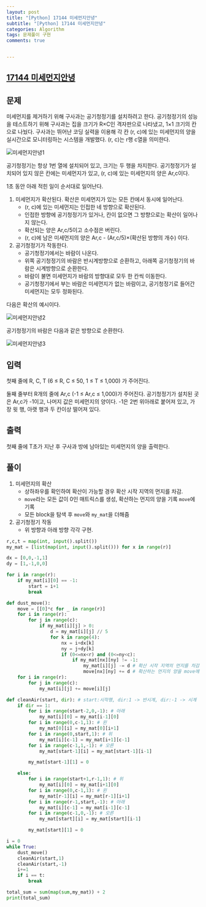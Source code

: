 ```yaml
---
layout: post
title: "[Python] 17144 미세먼지안녕"
subtitle: "[Python] 17144 미세먼지안녕"
categories: Algorithm
tags: 문제풀이 구현
comments: true


---
```

## [17144 미세먼지안녕](https://www.acmicpc.net/problem/17144)

## 문제
미세먼지를 제거하기 위해 구사과는 공기청정기를 설치하려고 한다. 공기청정기의 성능을 테스트하기 위해 구사과는 집을 크기가 R×C인 격자판으로 나타냈고, 1×1 크기의 칸으로 나눴다. 구사과는 뛰어난 코딩 실력을 이용해 각 칸 (r, c)에 있는 미세먼지의 양을 실시간으로 모니터링하는 시스템을 개발했다. (r, c)는 r행 c열을 의미한다.

![미세먼지안녕1](https://yunsikus.github.io/assets/img/post_img/미세먼지안녕1.jpg)

공기청정기는 항상 1번 열에 설치되어 있고, 크기는 두 행을 차지한다. 공기청정기가 설치되어 있지 않은 칸에는 미세먼지가 있고, (r, c)에 있는 미세먼지의 양은 Ar,c이다.

1초 동안 아래 적힌 일이 순서대로 일어난다.

1. 미세먼지가 확산된다. 확산은 미세먼지가 있는 모든 칸에서 동시에 일어난다.
   - (r, c)에 있는 미세먼지는 인접한 네 방향으로 확산된다.
   - 인접한 방향에 공기청정기가 있거나, 칸이 없으면 그 방향으로는 확산이 일어나지 않는다.
   - 확산되는 양은 Ar,c/5이고 소수점은 버린다.
   - (r, c)에 남은 미세먼지의 양은 Ar,c - (Ar,c/5)×(확산된 방향의 개수) 이다.
2. 공기청정기가 작동한다.
   - 공기청정기에서는 바람이 나온다.
   - 위쪽 공기청정기의 바람은 반시계방향으로 순환하고, 아래쪽 공기청정기의 바람은 시계방향으로 순환한다.
   - 바람이 불면 미세먼지가 바람의 방향대로 모두 한 칸씩 이동한다.
   - 공기청정기에서 부는 바람은 미세먼지가 없는 바람이고, 공기청정기로 들어간 미세먼지는 모두 정화된다.

다음은 확산의 예시이다.

![미세먼지안녕2](https://yunsikus.github.io/assets/img/post_img/미세먼지안녕2.jpg)

공기청정기의 바람은 다음과 같은 방향으로 순환한다.

![미세먼지안녕3](https://yunsikus.github.io/assets/img/post_img/미세먼지안녕3.jpg)


## 입력

첫째 줄에 R, C, T (6 ≤ R, C ≤ 50, 1 ≤ T ≤ 1,000) 가 주어진다.

둘째 줄부터 R개의 줄에 Ar,c (-1 ≤ Ar,c ≤ 1,000)가 주어진다. 공기청정기가 설치된 곳은 Ar,c가 -1이고, 나머지 값은 미세먼지의 양이다. -1은 2번 위아래로 붙어져 있고, 가장 윗 행, 아랫 행과 두 칸이상 떨어져 있다.

## 출력

첫째 줄에 T초가 지난 후 구사과 방에 남아있는 미세먼지의 양을 출력한다.

## 풀이

1. 미세먼지의 확산
   - 상하좌우를 확인하여 확산이 가능할 경우 확산 시작 지역의 먼지를 차감.
   - `move`라는 모든 값이 0인 매트릭스를 생성, 확산하는 먼지의 양을 기록 `move`에 기록
   - 모든 block을 탐색 후 `move`와 `my_mat`을 더해줌
2. 공기청정기 작동
   - 위 방향과 아래 방향 각각 구현. 

```python
r,c,t = map(int, input().split())
my_mat = [list(map(int, input().split())) for x in range(r)]

dx = [0,0,-1,1]
dy = [1,-1,0,0]

for i in range(r):
    if my_mat[i][0] == -1:
        start = i+1
        break

def dust_move():
    move = [[0]*c for _ in range(r)]
    for i in range(r):
        for j in range(c):
            if my_mat[i][j] > 0:
                d = my_mat[i][j] // 5
                for k in range(4):
                    nx = i+dx[k]
                    ny = j+dy[k]
                    if (0<=nx<r) and (0<=ny<c):
                        if my_mat[nx][ny] != -1:
                            my_mat[i][j] -= d # 확산 시작 지역의 먼지를 차감
                            move[nx][ny] += d # 확산하는 먼지의 양을 move에 기록
    for i in range(r): 
        for j in range(c):
            my_mat[i][j] += move[i][j]

def cleanAir(start, dir): # start:시작행, dir:1 -> 반시계, dir:-1 -> 시계
    if dir == 1:
        for i in range(start-2,0,-1): # 아래
            my_mat[i][0] = my_mat[i-1][0]
        for i in range(0,c-1,1): # 왼
            my_mat[0][i] = my_mat[0][i+1]
        for i in range(0,start,1): # 위
            my_mat[i][c-1] = my_mat[i+1][c-1]
        for i in range(c-1,1,-1): # 오른
            my_mat[start-1][i] = my_mat[start-1][i-1]

        my_mat[start-1][1] = 0

    else:
        for i in range(start+1,r-1,1): # 위
            my_mat[i][0] = my_mat[i+1][0]
        for i in range(0,c-1,1): # 왼
            my_mat[r-1][i] = my_mat[r-1][i+1] 
        for i in range(r-1,start,-1): # 아래
            my_mat[i][c-1] = my_mat[i-1][c-1]
        for i in range(c-1,0,-1): # 오른
            my_mat[start][i] = my_mat[start][i-1]

        my_mat[start][1] = 0

i = 0
while True:
    dust_move()
    cleanAir(start,1)
    cleanAir(start,-1)
    i+=1
    if i == t:
        break

total_sum = sum(map(sum,my_mat)) + 2
print(total_sum)
```
